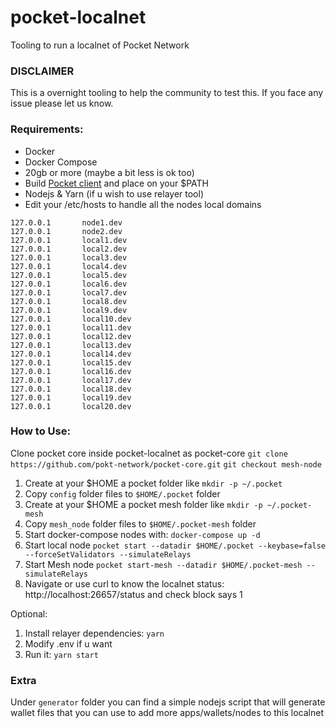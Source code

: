 # pocket-localnet
Tooling to run a localnet of Pocket Network

### DISCLAIMER

This is a overnight tooling to help the community to test this. If you face any issue please let us know.

### Requirements:
* Docker
* Docker Compose
* 20gb or more (maybe a bit less is ok too)
* Build [Pocket client](doc/guides/development.md) and place on your $PATH
* Nodejs & Yarn (if u wish to use relayer tool)
* Edit your /etc/hosts to handle all the nodes local domains
```txs
127.0.0.1       node1.dev
127.0.0.1       node2.dev
127.0.0.1       local1.dev
127.0.0.1       local2.dev
127.0.0.1       local3.dev
127.0.0.1       local4.dev
127.0.0.1       local5.dev
127.0.0.1       local6.dev
127.0.0.1       local7.dev
127.0.0.1       local8.dev
127.0.0.1       local9.dev
127.0.0.1       local10.dev
127.0.0.1       local11.dev
127.0.0.1       local12.dev
127.0.0.1       local13.dev
127.0.0.1       local14.dev
127.0.0.1       local15.dev
127.0.0.1       local16.dev
127.0.0.1       local17.dev
127.0.0.1       local18.dev
127.0.0.1       local19.dev
127.0.0.1       local20.dev
```

### How to Use:

Clone pocket core inside pocket-localnet as pocket-core
`git clone https://github.com/pokt-network/pocket-core.git`
`git checkout mesh-node`

1. Create at your $HOME a pocket folder like `mkdir -p ~/.pocket`
2. Copy `config` folder files to `$HOME/.pocket` folder 
3. Create at your $HOME a pocket mesh folder like `mkdir -p ~/.pocket-mesh`
4. Copy `mesh_node` folder files to `$HOME/.pocket-mesh` folder
5. Start docker-compose nodes with: `docker-compose up -d`
6. Start local node `pocket start --datadir $HOME/.pocket --keybase=false --forceSetValidators --simulateRelays`
7. Start Mesh node `pocket start-mesh --datadir $HOME/.pocket-mesh --simulateRelays`
8. Navigate or use curl to know the localnet status: http://localhost:26657/status and check block says 1

Optional:
1. Install relayer dependencies: `yarn`
2. Modify .env if u want
3. Run it: `yarn start`

### Extra

Under `generator` folder you can find a simple nodejs script that will generate wallet files that you can use to add more apps/wallets/nodes to this localnet